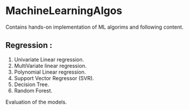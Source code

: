 # MachineLearningAlgos
Contains hands-on implementation of ML algorims and following content.

## Regression : 
1. Univariate Linear regression.
2. MultiVariate linear regression.
3. Polynomial Linear regression.
4. Support Vector Regressor (SVR).
5. Decision Tree.
6. Random Forest.

Evaluation of the models.



